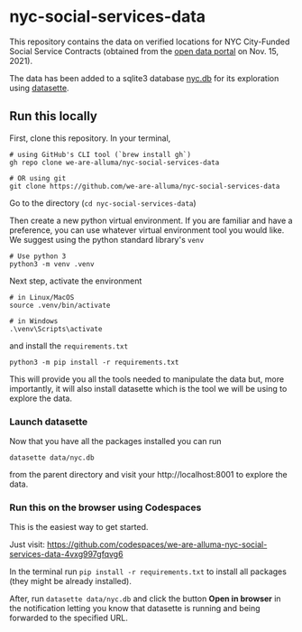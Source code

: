 # nyc-social-services-data

This repository contains the data on verified locations for NYC City-Funded Social Service Contracts (obtained from the [open data portal](https://data.cityofnewyork.us/browse?Data-Collection_Data-Collection=Verified+Locations+for+NYC+City-Funded+Social+Service+Contracts) on Nov. 15, 2021).

The data has been added to a sqlite3 database [nyc.db](data/nyc.db) for its exploration using [datasette](https://datasette.io/).

## Run this locally

First, clone this repository. In your terminal,
```shell
# using GitHub's CLI tool (`brew install gh`)
gh repo clone we-are-alluma/nyc-social-services-data

# OR using git
git clone https://github.com/we-are-alluma/nyc-social-services-data
```

Go to the directory (`cd nyc-social-services-data`)

Then create a new python virtual environment. If you are familiar and have a preference, you can use whatever virtual environment tool you would like. We suggest using the python standard library's `venv`

```shell
# Use python 3
python3 -m venv .venv
```

Next step, activate the environment
```shell
# in Linux/MacOS
source .venv/bin/activate

# in Windows
.\venv\Scripts\activate
```

and install the `requirements.txt`
```shell
python3 -m pip install -r requirements.txt
```

This will provide you all the tools needed to manipulate the data but, more importantly, it will also install datasette which is the tool we will be using to explore the data. 

### Launch datasette
Now that you have all the packages installed you can run
```shell
datasette data/nyc.db
```
from the parent directory and visit your http://localhost:8001 to explore the data.

### Run this on the browser using Codespaces
This is the easiest way to get started.

Just visit: https://github.com/codespaces/we-are-alluma-nyc-social-services-data-4vxg997gfqvg6 

In the terminal run `pip install -r requirements.txt` to install all packages (they might be already installed).

After, run `datasette data/nyc.db` and click the button **Open in browser** in the notification letting you know that datasette is running and being forwarded to the specified URL. 

